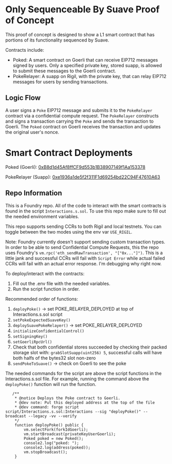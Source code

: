 # Only Sequenceable By Suave Proof of Concept
This proof of concept is designed to show a L1 smart contract that has portions of its functionality sequenced by Suave. 

Contracts include:
- Poked: A smart contract on Goerli that can receive EIP712 messages signed by users. Only a specified private key, stored suapp, is allowed to submit these messages to the Goerli contract.
- PokeRelayer: A suapp on Rigil, with the private key, that can relay EIP712 messages for users by sending transactions.

## Logic Flow
A user signs a `Poke` EIP712 message and submits it to the `PokeRelayer` contract via a confidential compute request. The `PokeRelayer` constructs and signs a transaction carrying the `Poke` and sends the transaction to Goerli. The `Poked` contract on Goerli receives the transaction and updates the original user's nonce. 

# Smart Contract Deployments
Poked (Goerli): [0xB8d1d45Af8ffCF9d553b1B38907149f1Aa153378](https://goerli.etherscan.io/address/0xB8d1d45Af8ffCF9d553b1B38907149f1Aa153378) 

PokeRelayer (Suapp): [0xe1936a1de5f2f311F1d69254bd22C94F47610A63](https://explorer.rigil.suave.flashbots.net/address/0xe1936a1de5f2f311F1d69254bd22C94F47610A63)

## Repo Information
This is a Foundry repo. All of the code to interact with the smart contracts is found in the script `Interactions.s.sol`. To use this repo make sure to fill out the needed environment variables. 

This repo supports sending CCRs to both Rigil and local testnets. You can toggle between the two modes using the env var `USE_RIGIL`.

Note: Foundry currently doesn't support sending custom transaction types. In order to be able to send Confidential Compute Requests, this the repo uses Foundry's `vm.rpc('eth_sendRawTransaction', "["0x..."]")`. This is a little jank and successful CCRs will fail with `Script Error` while actual failed CCRs will fail with an actual error response. I'm debugging why right now.

To deploy/interact with the contracts:
1. Fill out the .env file with the needed variables.
2. Run the script function in order.

Recommended order of functions:
1. `deployPoke()` -> set POKE_RELAYER_DEPLOYED at top of Interactions.s.sol script
2. `setPokeExpectedSuaveKey()` 
3. `deploySuavePokeRelayer()` -> set POKE_RELAYER_DEPLOYED
4. `initializeConfidentialControl()`
5. `setSigningKey()`
6. `setGoerliRpcUrl()`
7. Check that both confidential stores succeeded by checking their packed storage slot with: `grabSlotSuapp(uint256) 5`, successful calls will have both halfs of the bytes32 slot non-zero
8. `sendPokeToSuave()` -> check on Goerli to see the poke 

The needed commands for the script are above the script functions in the Interactions.s.sol file. For example, running the command above the `deployPoke()` function will run the function.
```
   /**
    * @notice Deploys the Poke contract to Goerli.
    * @dev note: Put this deployed address at the top of the file
    * @dev command: forge script script/Interactions.s.sol:Interactions --sig "deployPoke()" --broadcast --legacy -vv --verify
    */
    function deployPoke() public {
        vm.selectFork(forkIdGoerli);
        vm.startBroadcast(privateKeyUserGoerli);
        Poked poked = new Poked();
        console2.log("poked: ");
        console2.log(address(poked));
        vm.stopBroadcast();
    }
```